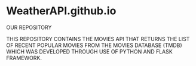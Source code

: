 # WeatherAPI.github.io
OUR REPOSITORY

THIS REPOSITORY CONTAINS THE MOVIES API THAT RETURNS THE LIST OF RECENT POPULAR MOVIES FROM THE MOVIES DATABASE (TMDB) WHICH WAS DEVELOPED THROUGH USE OF PYTHON AND FLASK FRAMEWORK.
